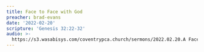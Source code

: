 ```yaml
---
title: Face to Face with God
preacher: brad-evans
date: '2022-02-20'
scripture: 'Genesis 32:22-32'
audio: >-
  https://s3.wasabisys.com/coventrypca.church/sermons/2022.02.20.A Face to Face with God - Brad Evans.mp3
---
```

